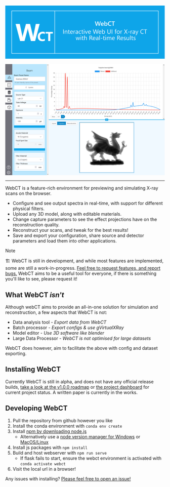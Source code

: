 ![WebCT: Interactive Web UI for X-ray CT with Real-time Results](./doc/webct-blurb.png)

![Image of UI](./doc/preview.png)

---

WebCT is a feature-rich environment for previewing and simulating X-ray scans on the browser.

- Configure and see output spectra in real-time, with support for different physical filters.
- Upload any 3D model, along with editable materials.
- Change capture parameters to see the effect projections have on the reconstruction quality.
- Reconstruct your scans, and tweak for the best results!
- Save and export your configuration, share source and detector parameters and load them into other applications.


> [!NOTE]
> 🏗 WebCT is still in development, and while most features are implemented, some are still a work-in-progress. [Feel free to request features, and report bugs.](https://github.com/WebxCT/WebCT/issues) WebCT aims to be a useful tool for everyone, if there is something you'll like to see, please request it!

## What WebCT *isn't*

Although webCT aims to provide an all-in-one solution for simulation and
reconstruction, a few aspects that WebCT is not:

- Data analysis tool - *Export data from WebCT*
- Batch processor - *Export configs & use gVirtualXRay*
- Model editor - *Use 3D software like blender*
- Large Data Processor - *WebCT is not optimised for large datasets*

WebCT does however, aim to facilitate the above with config and dataset exporting.

## Installing WebCT

Currently WebCT is still in alpha, and does not have any official release
builds, [take a look at the v1.0.0 roadmap](https://github.com/WebxCT/WebCT/milestone/1)
or [the project dashboard](https://github.com/orgs/WebxCT/projects/1) for
current project status. A written paper is currently in the works.

## Developing WebCT

1. Pull the repository from github however you like
2. Install the conda environment with `conda env create`
3. Install [npm by downloading node.js](https://nodejs.org/en/)
	- Alternatively use a [node version manager for Windows](https://github.com/coreybutler/nvm-windows) or [MacOS/Linux](https://github.com/nvm-sh/nvm)
4. Install js packages with `npm install`
5. Build and host webserver with `npm run serve`
	- If flask fails to start, ensure the webct environment is activated with `conda activate webct`
6. Visit the local url in a browser!

Any issues with installing? [Please feel free to open an issue!](https://github.com/WebxCT/WebCT/issues)
